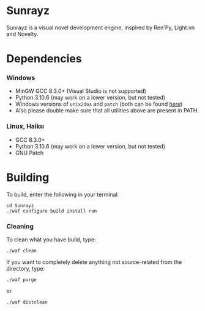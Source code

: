 # Sunrayz
Sunrayz is a visual novel development engine, inspired by Ren'Py, Light.vn and Novelty.

# Dependencies
### Windows
- MinGW GCC 8.3.0+ (Visual Studio is not supported)
- Python 3.10.6 (may work on a lower version, but not tested)
- Windows versions of ``unix2dos`` and ``patch`` (both can be found [here](https://gnuwin32.sourceforge.net/packages.html))
- Also please double make sure that all utilities above are present in PATH.

### Linux, Haiku
- GCC 8.3.0+
- Python 3.10.6 (may work on a lower version, but not tested)
- GNU Patch

# Building
To build, enter the following in your terminal:
```
cd Sunrayz
./waf configure build install run
```
### Cleaning
To clean what you have build, type:
```
./waf clean
```
If you want to completely delete anything not source-related from the directory, type:
```
./waf purge
```
or
```
./waf distclean
```
